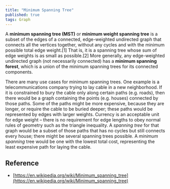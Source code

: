 ```yaml
---
title: "Minimum Spanning Tree"
published: true
tags: Graph
---
```


A **minimum spanning tree (MST)** or **minimum weight spanning tree** is a subset of
the edges of a connected, edge-weighted undirected graph that connects all the
vertices together, without any cycles and with the minimum possible total edge
weight.[1] That is, it is a spanning tree whose sum of edge weights is as
small as possible.[2] More generally, any edge-weighted undirected graph (not
necessarily connected) has a **minimum spanning forest**, which is a union of the
minimum spanning trees for its connected components.

There are many use cases for minimum spanning trees. One example is a
telecommunications company trying to lay cable in a new neighborhood. If it is
constrained to bury the cable only along certain paths (e.g. roads), then
there would be a graph containing the points (e.g. houses) connected by those
paths. Some of the paths might be more expensive, because they are longer, or
require the cable to be buried deeper; these paths would be represented by
edges with larger weights. Currency is an acceptable unit for edge weight –
there is no requirement for edge lengths to obey normal rules of geometry such
as the triangle inequality. A *spanning tree* for that graph would be a subset
of those paths that has no cycles but still connects every house; there might
be several spanning trees possible. A *minimum spanning* tree would be one with
the lowest total cost, representing the least expensive path for laying the
cable.

## Reference

- [https://en.wikipedia.org/wiki/Minimum_spanning_tree](https://en.wikipedia.org/wiki/Minimum_spanning_tree)